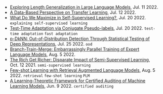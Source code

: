 
- [Exploring Length Generalization in Large Language Models](https://arxiv.org/pdf/2207.04901.pdf), Jul. 11 2022.
- [A Data-Based Perspective on Transfer Learning](https://arxiv.org/pdf/2207.05739.pdf), Jul. 12 2022.
- [What Do We Maximize in Self-Supervised Learning?](https://arxiv.org/pdf/2207.10081v1.pdf), Jul. 20 2022. `explaining self-supervised learning`
- [Test-Time Adaptation via Conjugate Pseudo-labels](https://arxiv.org/pdf/2207.09640.pdf), Jul. 20 2022. `test-time adaptation` `fast adaptation`
- [p-DkNN: Out-of-Distribution Detection Through Statistical Testing of Deep Representations](https://arxiv.org/pdf/2207.12545.pdf), Jul. 25 2022. `ood`
- [Branch-Train-Merge: Embarrassingly Parallel Training of Expert Language Models](https://arxiv.org/abs/2208.03306), Aug. 5 2022.
- [The Rich Get Richer: Disparate Impact of Semi-Supervised Learning](https://arxiv.org/abs/2110.06282), Oct. 12 2021. `semi-supervised learning`
- [Few-shot Learning with Retrieval Augmented Language Models](https://arxiv.org/abs/2208.03299), Aug. 5 2022. `retrieval` `few-shot learning` `PLM`
- [A Learning-Theoretic Framework for Certified Auditing of Machine Learning Models](https://arxiv.org/abs/2206.04740), Jun. 9 2022. `certified auditing`
